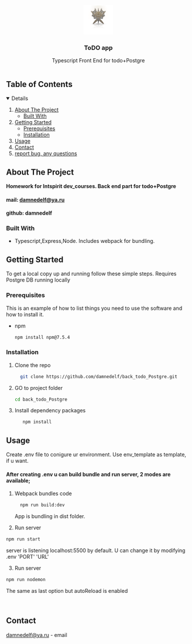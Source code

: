 <br />
<p align="center">
  <a href="https://github.com/damnedelf/back_todo_Postgre/">
    <img src="assets/img/logo.png" alt="Logo" width="80" height="80">
  </a>

  <h3 align="center">ToDO app</h3>

  <p align="center">
   Typescript Front End for todo+Postgre
    <br />
    
  </p>
</p>

  <summary><h2 style="display: inline-block">Table of Contents</h2></summary>
  <details open="open">
  <ol>
    <li>
      <a href="#about-the-project">About The Project</a>
      <ul>
        <li><a href="#built-with">Built With</a></li>
      </ul>
    </li>
    <li>
      <a href="#getting-started">Getting Started</a>
      <ul>
        <li><a href="#prerequisites">Prerequisites</a></li>
        <li><a href="#installation">Installation</a></li>
      </ul>
    </li>
    <li><a href="#usage">Usage</a></li>
    <li><a href="#contact">Contact</a></li>
    <li><a href="https://github.com/damnedelf/back_todo_Postgre/issues">report bug, any questions</a></li>
  </ol>
</details>

## About The Project

**Homework for Intspirit dev_courses. Back end part for todo+Postgre**

#### mail: damnedelf@ya.ru

#### github: damnedelf

### Built With

- Typescript,Express,Node. Includes webpack for bundling.

## Getting Started

To get a local copy up and running follow these simple steps.
Requires Postgre DB running locally

### Prerequisites

This is an example of how to list things you need to use the software and how to install it.

- npm
  ```sh
  npm install npm@7.5.4
  ```

### Installation

1. Clone the repo
   ```sh
     git clone https://github.com/damnedelf/back_todo_Postgre.git
   ```
2. GO to project folder
   ```sh
   cd back_todo_Postgre
   ```
3. Install dependency packages
   ```sh
      npm install
   ```

## Usage

Create .env file to conigure ur environment. Use env_template as template, if u want.

#### After creating .env u can build bundle and run server, 2 modes are available;

1. Webpack bundles code

   ```sh
     npm run build:dev
   ```

   App is bundling in dist folder.
   <br />

2. Run server

```sh
npm run start
```

server is listening localhost:5500 by default. U can change it by modifying .env 'PORT' 'URL'

3. Run server

```sh
npm run nodemon
```

The same as last option but autoReload is enabled

<br />

## Contact

damnedelf@ya.ru - email
